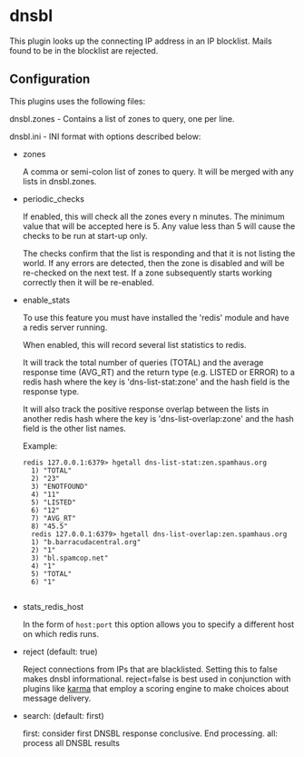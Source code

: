# dnsbl

This plugin looks up the connecting IP address in an IP blocklist. Mails
found to be in the blocklist are rejected.

## Configuration

This plugins uses the following files:

dnsbl.zones - Contains a list of zones to query, one per line.

dnsbl.ini - INI format with options described below:

- zones

  A comma or semi-colon list of zones to query. It will be merged with
  any lists in dnsbl.zones.

- periodic_checks

  If enabled, this will check all the zones every n minutes.
  The minimum value that will be accepted here is 5. Any value less
  than 5 will cause the checks to be run at start-up only.

  The checks confirm that the list is responding and that it is not
  listing the world. If any errors are detected, then the zone is
  disabled and will be re-checked on the next test. If a zone
  subsequently starts working correctly then it will be re-enabled.

- enable_stats

  To use this feature you must have installed the 'redis' module and
  have a redis server running.

  When enabled, this will record several list statistics to redis.

  It will track the total number of queries (TOTAL) and the average
  response time (AVG_RT) and the return type (e.g. LISTED or ERROR)
  to a redis hash where the key is 'dns-list-stat:zone' and the hash
  field is the response type.

  It will also track the positive response overlap between the lists
  in another redis hash where the key is 'dns-list-overlap:zone' and
  the hash field is the other list names.

  Example:
    <pre><code>redis 127.0.0.1:6379> hgetall dns-list-stat:zen.spamhaus.org
    1) "TOTAL"
    2) "23"
    3) "ENOTFOUND"
    4) "11"
    5) "LISTED"
    6) "12"
    7) "AVG_RT"
    8) "45.5"
    redis 127.0.0.1:6379> hgetall dns-list-overlap:zen.spamhaus.org
    1) "b.barracudacentral.org"
    2) "1"
    3) "bl.spamcop.net"
    4) "1"
    5) "TOTAL"
    6) "1"
    </code></pre>

- stats_redis_host

  In the form of `host:port` this option allows you to specify a different
  host on which redis runs.

- reject (default: true)

  Reject connections from IPs that are blacklisted. Setting this to false
  makes dnsbl informational. reject=false is best used in conjunction with
  plugins like [karma](/manual/plugins/karma.html) that employ a scoring
  engine to make choices about message delivery.

- search: (default: first)

  first: consider first DNSBL response conclusive. End processing.
  all: process all DNSBL results
